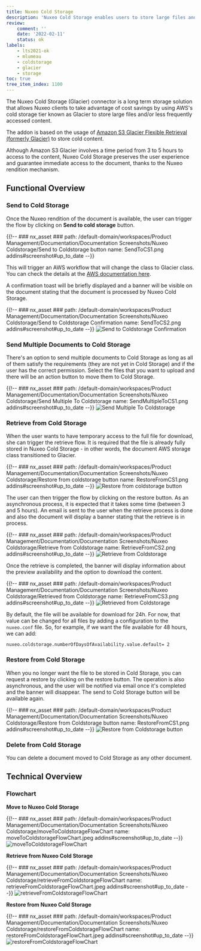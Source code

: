 ```yaml
---
title: Nuxeo Cold Storage
description: 'Nuxeo Cold Storage enables users to store large files and/or less frequently accessed content.'
review:
    comment: ''
    date: '2022-02-11'
    status: ok
labels:
    - lts2021-ok
    - mlumeau
    - coldstorage
    - glacier
    - storage
toc: true
tree_item_index: 1100
---
```


The Nuxeo Cold Storage (Glacier) connector is a long term storage solution that allows Nuxeo clients to take advantage of cost savings by using AWS's cold storage tier known as Glacier to store large files and/or less frequently accessed content.

The addon is based on the usage of [Amazon S3 Glacier Flexible Retrieval (formerly Glacier)](https://aws.amazon.com/s3/storage-classes/glacier/) to store cold content.

Although Amazon S3 Glacier involves a time period from 3 to 5 hours to access to the content, Nuxeo Cold Storage preserves the user experience and guarantee immediate access to the document, thanks to the Nuxeo rendition mechanism.

## Functional Overview

### Send to Cold Storage

Once the Nuxeo rendition of the document is available, the user can trigger the flow by clicking on **Send to cold storage** button.

{{!--     ### nx_asset ###
    path: /default-domain/workspaces/Product Management/Documentation/Documentation Screenshots/Nuxeo Coldstorage/Send to Coldstorage button
    name: SendToCS1.png
    addins#screenshot#up_to_date
--}}

This will trigger an AWS workflow that will change the class to Glacier class. You can check the details at the [AWS documentation here](https://docs.aws.amazon.com/AmazonS3/latest/userguide/lifecycle-transition-general-considerations.html).

A confirmation toast will be briefly displayed and a banner will be visible on the document stating that the document is processed by Nuxeo Cold Storage.

{{!--     ### nx_asset ###
    path: /default-domain/workspaces/Product Management/Documentation/Documentation Screenshots/Nuxeo Coldstorage/Send to Coldstorage Confirmation
    name: SendToCS2.png
    addins#screenshot#up_to_date
--}}
![Send to Coldstorage Confirmation](nx_asset://2970838e-c5d6-4438-a0cf-eb2fcf4671f9)

### Send Multiple Documents to Cold Storage

There's an option to send multiple documents to Cold Storage as long as all of them satisfy the requirements (they are not yet in Cold Storage) and if the user has the correct permission. Select the files that you want to upload and there will be an action button to move them to Cold Storage.

{{!--     ### nx_asset ###
    path: /default-domain/workspaces/Product Management/Documentation/Documentation Screenshots/Nuxeo Coldstorage/Send Multiple To Coldstorage
    name: SendMultipleToCS1.png
    addins#screenshot#up_to_date
--}}
![Send Multiple To Coldstorage](nx_asset://d6f239bd-b830-4b3e-a041-bc23ec2d985c)

### Retrieve from Cold Storage

When the user wants to have temporary access to the full file for download, she can trigger the retrieve flow. It is required that the file is already fully stored in Nuxeo Cold Storage - in other words, the document AWS storage class transitioned to Glacier.

{{!--     ### nx_asset ###
    path: /default-domain/workspaces/Product Management/Documentation/Documentation Screenshots/Nuxeo Coldstorage/Restore from coldstorage button
    name: RestoreFromCS1.png
    addins#screenshot#up_to_date
--}}
![Restore from coldstorage button](nx_asset://bd6ceed7-004f-4d78-a0e7-2740b4871ce0)

The user can then trigger the flow by clicking on the restore button. As an asynchronous process, it is expected that it takes some time (between 3 and 5 hours). An email is sent to the user when the retrieve process is done and also the document will display a banner stating that the retrieve is in process.

{{!--     ### nx_asset ###
    path: /default-domain/workspaces/Product Management/Documentation/Documentation Screenshots/Nuxeo Coldstorage/Retrieve from Coldstorage
    name: RetrieveFromCS2.png
    addins#screenshot#up_to_date
--}}
![Retrieve from Coldstorage](nx_asset://d606f54c-7113-4ce6-a319-be5486c40159)

Once the retrieve is completed, the banner will display information about the preview availability and the option to download the content.

{{!--     ### nx_asset ###
    path: /default-domain/workspaces/Product Management/Documentation/Documentation Screenshots/Nuxeo Coldstorage/Retrieved from Coldstorage
    name: RetrieveFromCS3.png
    addins#screenshot#up_to_date
--}}
![Retrieved from Coldstorage ](nx_asset://514f7467-bce2-404c-9d76-0864c1869b57)


By default, the file will be available for download for 24h. For now, that value can be changed for all files by adding a configuration to the `nuxeo.conf` file. So, for example, if we want the file available for 48 hours, we can add:

```
nuxeo.coldstorage.numberOfDaysOfAvailability.value.default= 2
```

### Restore from Cold Storage

When you no longer want the file to be stored in Cold Storage, you can request a restore by clicking on the restore button. The operation is also asynchronous, and the user will be notified via email once it's completed and the banner will disappear. The send to Cold Storage button will be available again.

{{!--     ### nx_asset ###
    path: /default-domain/workspaces/Product Management/Documentation/Documentation Screenshots/Nuxeo Coldstorage/Restore from Coldstorage button
    name: RestoreFromCS1.png
    addins#screenshot#up_to_date
--}}
![Restore from Coldstorage button](nx_asset://d81515d8-b0b4-451f-be8b-62832f35862d)

### Delete from Cold Storage

You can delete a document moved to Cold Storage as any other document.

## Technical Overview

### Flowchart

**Move to Nuxeo Cold Storage**

{{!--     ### nx_asset ###
    path: /default-domain/workspaces/Product Management/Documentation/Documentation Screenshots/Nuxeo Coldstorage/moveToColdstorageFlowChart
    name: moveToColdstorageFlowChart.jpeg
    addins#screenshot#up_to_date
--}}
![moveToColdstorageFlowChart](nx_asset://4156ced3-b091-4abc-879f-256b4d13825c)


**Retrieve from Nuxeo Cold Storage**

{{!--     ### nx_asset ###
    path: /default-domain/workspaces/Product Management/Documentation/Documentation Screenshots/Nuxeo Coldstorage/retrieveFromColdstorageFlowChart
    name: retrieveFromColdstorageFlowChart.jpeg
    addins#screenshot#up_to_date
--}}
![retrieveFromColdstorageFlowChart](nx_asset://c46c67b6-8cff-4bd6-8c82-0a20a37cc136)

**Restore from Nuxeo Cold Storage**

{{!--     ### nx_asset ###
    path: /default-domain/workspaces/Product Management/Documentation/Documentation Screenshots/Nuxeo Coldstorage/restoreFromColdstorageFlowChart
    name: restoreFromColdstorageFlowChart.jpeg
    addins#screenshot#up_to_date
--}}
![restoreFromColdstorageFlowChart](nx_asset://654c9821-9d0a-4055-8d89-d56aacc50858)
